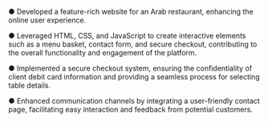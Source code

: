 
● Developed a feature-rich website for an Arab restaurant, enhancing the online user experience.

● Leveraged HTML, CSS, and JavaScript to create interactive elements such as a menu basket, contact form, and secure
checkout, contributing to the overall functionality and engagement of the platform.

● Implemented a secure checkout system, ensuring the confidentiality of client debit card information and providing a
seamless process for selecting table details.

● Enhanced communication channels by integrating a user-friendly contact page, facilitating easy interaction and feedback
from potential customers.
